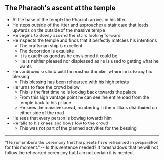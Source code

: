 ## The Pharaoh's ascent at the temple

- At the base of the temple the Pharaoh arrives in his litter.
- He steps outside of the litter and approaches a stair case
  that leads upwards on the outside of the massive temple
- He begins to slowly ascend the stairs looking forward
- He inspects the temple and finds that it perfectly matches his intentions
    - The craftsman ship is excellent
    - The decoration is exquisite
    - It is exactly as good as he envisioned it could be
    - He is neither pleased nor displeased as he is used to getting what he wants
- He continues to climb until he reaches the alter where he is to say his blessing
    - This blessing has been rehearsed with his high priests
- He turns to face the crowd below
    - This is the first time he is looking back towards the palace
    - From this high vantage point he can see the entire road
      from the temple back to his palace
    - He sees the massive crowd, numbering in the millions
      distributed on either side of the road
- He sees that every person is bowing towards him
- He falls to his knees and bows low to the crowd
    - This was not part of the planned activities for the blessing

---

"He remembers the ceremony that his priests have rehearsed in preparation for this moment." -- Is this sentence needed? It foreshadows that he will not follow the rehearsed ceremony but I am not certain it is needed.

